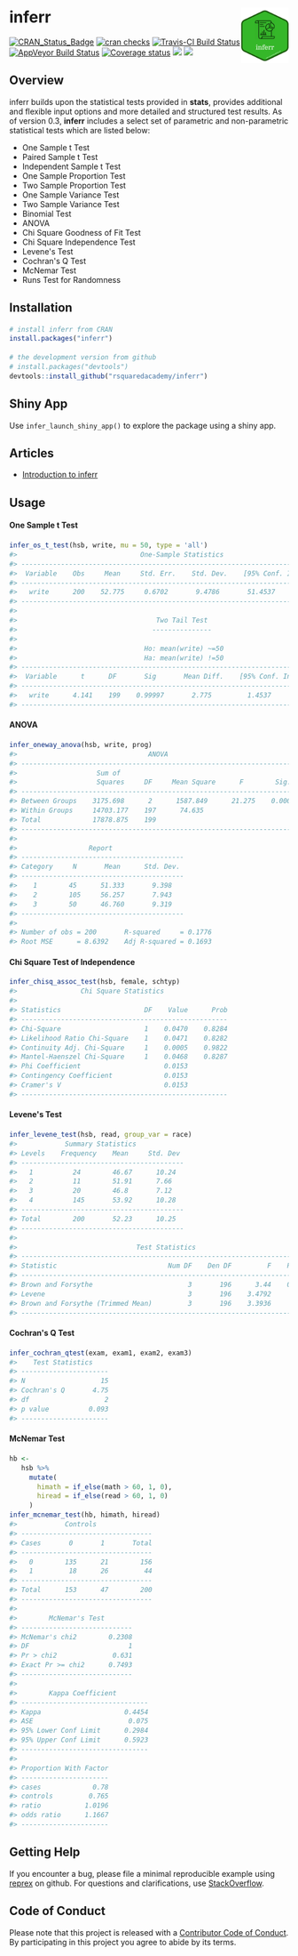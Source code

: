 
<!-- README.md is generated from README.Rmd. Please edit that file -->
inferr <img src="hex_inferr.png" height="100px" align="right" />
================================================================

[![CRAN\_Status\_Badge](http://www.r-pkg.org/badges/version/inferr)](https://cran.r-project.org/package=inferr) [![cran checks](https://cranchecks.info/badges/summary/inferr)](https://cran.r-project.org/web/checks/check_results_inferr.html) [![Travis-CI Build Status](https://travis-ci.org/rsquaredacademy/inferr.svg?branch=master)](https://travis-ci.org/rsquaredacademy/inferr) [![AppVeyor Build Status](https://ci.appveyor.com/api/projects/status/github/rsquaredacademy/inferr?branch=master&svg=true)](https://ci.appveyor.com/project/rsquaredacademy/inferr) [![Coverage status](https://codecov.io/gh/rsquaredacademy/inferr/branch/master/graph/badge.svg)](https://codecov.io/github/rsquaredacademy/inferr?branch=master) [![](https://cranlogs.r-pkg.org/badges/grand-total/inferr)](https://cran.r-project.org/package=inferr) ![](https://img.shields.io/badge/lifecycle-maturing-blue.svg)

Overview
--------

inferr builds upon the statistical tests provided in **stats**, provides additional and flexible input options and more detailed and structured test results. As of version 0.3, **inferr** includes a select set of parametric and non-parametric statistical tests which are listed below:

-   One Sample t Test
-   Paired Sample t Test
-   Independent Sample t Test
-   One Sample Proportion Test
-   Two Sample Proportion Test
-   One Sample Variance Test
-   Two Sample Variance Test
-   Binomial Test
-   ANOVA
-   Chi Square Goodness of Fit Test
-   Chi Square Independence Test
-   Levene's Test
-   Cochran's Q Test
-   McNemar Test
-   Runs Test for Randomness

Installation
------------

``` r
# install inferr from CRAN
install.packages("inferr")

# the development version from github
# install.packages("devtools")
devtools::install_github("rsquaredacademy/inferr")
```

Shiny App
---------

Use `infer_launch_shiny_app()` to explore the package using a shiny app.

Articles
--------

-   [Introduction to inferr](http://www.rsquaredacademy.com/inferr/articles/index.html)

Usage
-----

#### One Sample t Test

``` r
infer_os_t_test(hsb, write, mu = 50, type = 'all')
#>                               One-Sample Statistics                               
#> ---------------------------------------------------------------------------------
#>  Variable    Obs     Mean     Std. Err.    Std. Dev.    [95% Conf. Interval] 
#> ---------------------------------------------------------------------------------
#>   write      200    52.775     0.6702       9.4786       51.4537    54.0969   
#> ---------------------------------------------------------------------------------
#> 
#>                                   Two Tail Test                                  
#>                                  ---------------                                  
#> 
#>                                Ho: mean(write) ~=50                              
#>                                Ha: mean(write) !=50                               
#> --------------------------------------------------------------------------------
#>  Variable      t      DF       Sig       Mean Diff.    [95% Conf. Interval] 
#> --------------------------------------------------------------------------------
#>   write      4.141    199    0.99997       2.775         1.4537     4.0969   
#> --------------------------------------------------------------------------------
```

#### ANOVA

``` r
infer_oneway_anova(hsb, write, prog)
#>                                 ANOVA                                  
#> ----------------------------------------------------------------------
#>                    Sum of                                             
#>                    Squares     DF     Mean Square      F        Sig.  
#> ----------------------------------------------------------------------
#> Between Groups    3175.698      2      1587.849      21.275    0.0000 
#> Within Groups     14703.177    197      74.635                        
#> Total             17878.875    199                                    
#> ----------------------------------------------------------------------
#> 
#>                  Report                   
#> -----------------------------------------
#> Category     N       Mean      Std. Dev. 
#> -----------------------------------------
#>    1        45      51.333       9.398   
#>    2        105     56.257       7.943   
#>    3        50      46.760       9.319   
#> -----------------------------------------
#> 
#> Number of obs = 200       R-squared     = 0.1776 
#> Root MSE      = 8.6392    Adj R-squared = 0.1693
```

#### Chi Square Test of Independence

``` r
infer_chisq_assoc_test(hsb, female, schtyp)
#>                Chi Square Statistics                 
#> 
#> Statistics                     DF    Value      Prob 
#> ----------------------------------------------------
#> Chi-Square                     1    0.0470    0.8284
#> Likelihood Ratio Chi-Square    1    0.0471    0.8282
#> Continuity Adj. Chi-Square     1    0.0005    0.9822
#> Mantel-Haenszel Chi-Square     1    0.0468    0.8287
#> Phi Coefficient                     0.0153          
#> Contingency Coefficient             0.0153          
#> Cramer's V                          0.0153          
#> ----------------------------------------------------
```

#### Levene's Test

``` r
infer_levene_test(hsb, read, group_var = race)
#>            Summary Statistics             
#> Levels    Frequency    Mean     Std. Dev  
#> -----------------------------------------
#>   1          24        46.67      10.24   
#>   2          11        51.91      7.66    
#>   3          20        46.8       7.12    
#>   4          145       53.92      10.28   
#> -----------------------------------------
#> Total        200       52.23      10.25   
#> -----------------------------------------
#> 
#>                              Test Statistics                              
#> -------------------------------------------------------------------------
#> Statistic                            Num DF    Den DF         F    Pr > F 
#> -------------------------------------------------------------------------
#> Brown and Forsythe                        3       196      3.44    0.0179 
#> Levene                                    3       196    3.4792     0.017 
#> Brown and Forsythe (Trimmed Mean)         3       196    3.3936     0.019 
#> -------------------------------------------------------------------------
```

#### Cochran's Q Test

``` r
infer_cochran_qtest(exam, exam1, exam2, exam3)
#>    Test Statistics     
#> ----------------------
#> N                   15 
#> Cochran's Q       4.75 
#> df                   2 
#> p value          0.093 
#> ----------------------
```

#### McNemar Test

``` r
hb <-
   hsb %>%
     mutate(
       himath = if_else(math > 60, 1, 0),
       hiread = if_else(read > 60, 1, 0)
     )
infer_mcnemar_test(hb, himath, hiread)
#>            Controls 
#> ---------------------------------
#> Cases       0       1       Total 
#> ---------------------------------
#>   0        135      21        156 
#>   1         18      26         44 
#> ---------------------------------
#> Total      153      47        200 
#> ---------------------------------
#> 
#>        McNemar's Test        
#> ----------------------------
#> McNemar's chi2        0.2308 
#> DF                         1 
#> Pr > chi2              0.631 
#> Exact Pr >= chi2      0.7493 
#> ----------------------------
#> 
#>        Kappa Coefficient         
#> --------------------------------
#> Kappa                     0.4454 
#> ASE                        0.075 
#> 95% Lower Conf Limit      0.2984 
#> 95% Upper Conf Limit      0.5923 
#> --------------------------------
#> 
#> Proportion With Factor 
#> ----------------------
#> cases             0.78 
#> controls         0.765 
#> ratio           1.0196 
#> odds ratio      1.1667 
#> ----------------------
```

Getting Help
------------

If you encounter a bug, please file a minimal reproducible example using [reprex](https://reprex.tidyverse.org/index.html) on github. For questions and clarifications, use [StackOverflow](https://stackoverflow.com/).

Code of Conduct
---------------

Please note that this project is released with a [Contributor Code of Conduct](CONDUCT.md). By participating in this project you agree to abide by its terms.
